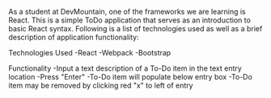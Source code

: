 As a student at DevMountain, one of the frameworks we are learning is React.  This is a simple ToDo application that serves as an introduction to basic React syntax.  Following is a list of technologies used as well as a brief description of application functionality:

Technologies Used
-React
-Webpack
-Bootstrap

Functionality
-Input a text description of a To-Do item in the text entry location
-Press "Enter"
-To-Do item will populate below entry box
-To-Do item may be removed by clicking red "x" to left of entry

